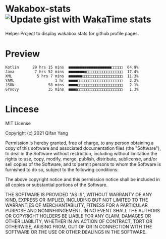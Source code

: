  # Wakabox-stats ![Update gist with WakaTime stats](https://github.com/underwindfall/wakabox-stats/workflows/Update%20gist%20with%20WakaTime%20stats/badge.svg)

  Helper Project to display wakabox stats for github profile pages. 
 # Preview 
  
  ```  
 Kotlin      29 hrs 15 mins  ■■■■■■■■■■■■■■■■■■■□□□□□  64.9%
Java         7 hrs 52 mins  ■■■■■■■▦□□□□□□□□□□□□□□□□  17.4%
XML           5 hrs 7 mins  ■■■■■■◱□□□□□□□□□□□□□□□□□  11.3%
YAML                  1 hr  ■■■■□□□□□□□□□□□□□□□□□□□□   2.2%
JSON               58 mins  ■■■■□□□□□□□□□□□□□□□□□□□□   2.1%
Groovy             35 mins  ■■■▦□□□□□□□□□□□□□□□□□□□□   1.3% 
 ``` 
  
 
 # Lincese 

  MIT License

  Copyright (c) 2021 Qifan Yang
  
  Permission is hereby granted, free of charge, to any person obtaining a copy
  of this software and associated documentation files (the "Software"), to deal
  in the Software without restriction, including without limitation the rights
  to use, copy, modify, merge, publish, distribute, sublicense, and/or sell
  copies of the Software, and to permit persons to whom the Software is
  furnished to do so, subject to the following conditions:
  
  The above copyright notice and this permission notice shall be included in all
  copies or substantial portions of the Software.
  
  THE SOFTWARE IS PROVIDED "AS IS", WITHOUT WARRANTY OF ANY KIND, EXPRESS OR
  IMPLIED, INCLUDING BUT NOT LIMITED TO THE WARRANTIES OF MERCHANTABILITY,
  FITNESS FOR A PARTICULAR PURPOSE AND NONINFRINGEMENT. IN NO EVENT SHALL THE
  AUTHORS OR COPYRIGHT HOLDERS BE LIABLE FOR ANY CLAIM, DAMAGES OR OTHER
  LIABILITY, WHETHER IN AN ACTION OF CONTRACT, TORT OR OTHERWISE, ARISING FROM,
  OUT OF OR IN CONNECTION WITH THE SOFTWARE OR THE USE OR OTHER DEALINGS IN THE
  SOFTWARE.
